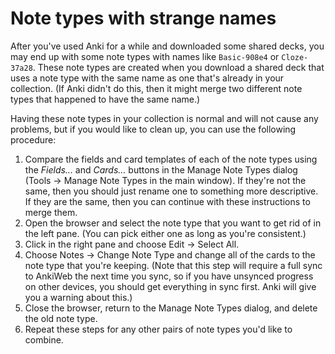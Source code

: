 # Note types with strange names

After you've used Anki for a while and downloaded some shared decks, you may end up with some note types with names like ```Basic-908e4``` or ```Cloze-37a28```. These note types are created when you download a shared deck that uses a note type with the same name as one that's already in your collection. (If Anki didn't do this, then it might merge two different note types that happened to have the same name.)

Having these note types in your collection is normal and will not cause any problems, but if you would like to clean up, you can use the following procedure:

1. Compare the fields and card templates of each of the note types using the *Fields...* and *Cards...* buttons in the Manage Note Types dialog (Tools → Manage Note Types in the main window). If they're not the same, then you should just rename one to something more descriptive. If they are the same, then you can continue with these instructions to merge them.
2. Open the browser and select the note type that you want to get rid of in the left pane. (You can pick either one as long as you're consistent.)
3. Click in the right pane and choose Edit → Select All.
4. Choose Notes → Change Note Type and change all of the cards to the note type that you're keeping. (Note that this step will require a full sync to AnkiWeb the next time you sync, so if you have unsynced progress on other devices, you should get everything in sync first. Anki will give you a warning about this.)
5. Close the browser, return to the Manage Note Types dialog, and delete the old note type.
6. Repeat these steps for any other pairs of note types you'd like to combine.